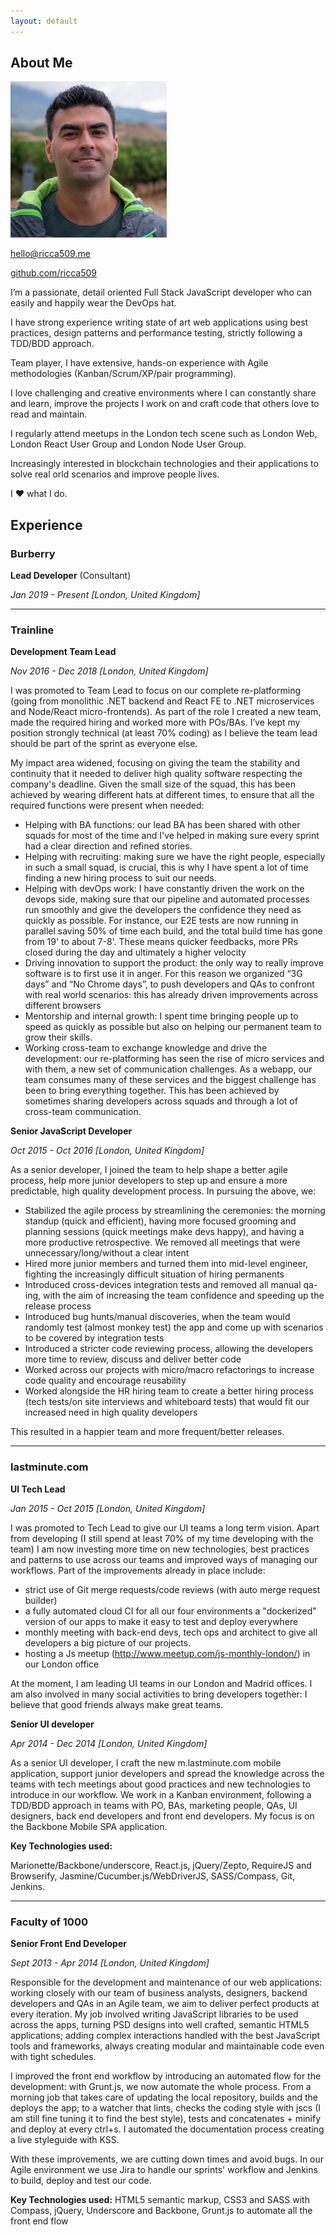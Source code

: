 ```yaml
---
layout: default
---
```


## About Me

<img class="profile-picture" src="me.jpeg">

[hello@ricca509.me](hello@ricca509.me)

[github.com/ricca509](https://github.com/ricca509)

I’m a passionate, detail oriented Full Stack JavaScript developer who can easily and happily wear the DevOps hat.

I have strong experience writing state of art web applications using best practices, design patterns and performance testing, strictly following a TDD/BDD approach.

Team player, I have extensive, hands-on experience with Agile methodologies (Kanban/Scrum/XP/pair programming).

I love challenging and creative environments where I can constantly share and learn, improve the projects I work on and craft code that others love to read and maintain.

I regularly attend meetups in the London tech scene such as London Web, London React User Group and London Node User Group.

Increasingly interested in blockchain technologies and their applications to solve real orld scenarios and improve people lives.

I ♥ what I do.

## Experience

### Burberry

**Lead Developer** (Consultant)

_Jan 2019 - Present [London, United Kingdom]_

---

### Trainline

**Development Team Lead**

_Nov 2016 - Dec 2018 [London, United Kingdom]_

I was promoted to Team Lead to focus on our complete re-platforming (going from monolithic .NET backend and React FE to .NET microservices and Node/React micro-frontends). As part of the role I created a new team, made the required hiring and worked more with POs/BAs. I’ve kept my position strongly technical (at least 70% coding) as I believe the team lead should be part of the sprint as everyone else.

My impact area widened, focusing on giving the team the stability and continuity that it needed to deliver high quality software respecting the company's deadline. Given the small size of the squad, this has been achieved by wearing different hats at different times, to ensure that all the required functions were present when needed:

- Helping with BA functions: our lead BA has been shared with other squads for
  most of the time and I've helped in making sure every sprint had a clear
  direction and refined stories.
- Helping with recruiting: making sure we have the right people, especially in such a small squad, is crucial, this is why I have spent a lot of time finding a new hiring process to suit our needs.
- Helping with devOps work: I have constantly driven the work on the devops
  side, making sure that our pipeline and automated processes run smoothly
  and give the developers the confidence they need as quickly as possible. For instance, our E2E tests are now running in parallel saving 50% of time each build, and the total build time has gone from 19' to about 7-8'. These means quicker feedbacks, more PRs closed during the day and ultimately a higher velocity
- Driving innovation to support the product: the only way to really improve
  software is to first use it in anger. For this reason we organized “3G days” and “No Chrome days”, to push developers and QAs to confront with real world scenarios: this has already driven improvements across different browsers
- Mentorship and internal growth: I spent time bringing people up to
  speed as quickly as possible but also on helping our permanent team to grow their skills.
- Working cross-team to exchange knowledge and drive the development: our
  re-platforming has seen the rise of micro services and with them, a new set of communication challenges. As a webapp, our team consumes many of
  these services and the biggest challenge has been to bring everything
  together. This has been achieved by sometimes sharing developers across
  squads and through a lot of cross-team communication.

**Senior JavaScript Developer**

_Oct 2015 - Oct 2016 [London, United Kingdom]_

As a senior developer, I joined the team to help shape a better agile process, help more junior developers to step up and ensure a more predictable, high quality development process. In pursuing the above, we:

- Stabilized the agile process by streamlining the ceremonies: the morning standup (quick and efficient), having more focused grooming and planning sessions (quick meetings make devs happy), and having a more productive retrospective. We removed all meetings that were unnecessary/long/without a clear intent
- Hired more junior members and turned them into mid-level engineer, fighting the increasingly difficult situation of hiring permanents
- Introduced cross-devices integration tests and removed all manual qa-ing, with the aim of increasing the team confidence and speeding up the release process
- Introduced bug hunts/manual discoveries, when the team would randomly test (almost monkey test) the app and come up with scenarios to be covered by integration tests
- Introduced a stricter code reviewing process, allowing the developers more time to review, discuss and deliver better code
- Worked across our projects with micro/macro refactorings to increase code quality and encourage reusability
- Worked alongside the HR hiring team to create a better hiring process (tech tests/on site interviews and whiteboard tests) that would fit our increased need in high quality developers

This resulted in a happier team and more frequent/better releases.

---

### lastminute.com

**UI Tech Lead**

_Jan 2015 - Oct 2015 [London, United Kingdom]_

I was promoted to Tech Lead to give our UI teams a long term vision. Apart from developing (I still spend at least 70% of my time developing with the
team) I am now investing more time on new technologies, best practices and patterns to use across our teams and improved ways of managing our workflows.
Part of the improvements already in place include:

- strict use of Git merge requests/code reviews (with auto merge request builder)
- a fully automated cloud CI for all our four environments a "dockerized" version of our apps to make it easy to test and deploy everywhere
- monthly meeting with back-end devs, tech ops and architect to give all developers a big picture of our projects.
- hosting a Js meetup (http://www.meetup.com/js-monthly-london/) in our London office

At the moment, I am leading UI teams in our London and Madrid offices. I am also involved in many social activities to bring developers together: I believe that good friends always make great teams.

**Senior UI developer**

_Apr 2014 - Dec 2014 [London, United Kingdom]_

As a senior UI developer, I craft the new m.lastminute.com mobile application, support junior developers and spread the knowledge across the teams with tech meetings about good practices and new technologies to introduce in our workflow.
We work in a Kanban environment, following a TDD/BDD approach in teams with PO, BAs, marketing people, QAs, UI designers, back end developers and front end developers. My focus is on the Backbone Mobile SPA application.

**Key Technologies used:**

Marionette/Backbone/underscore, React.js, jQuery/Zepto, RequireJS and
Browserify, Jasmine/Cucumber.js/WebDriverJS, SASS/Compass, Git, Jenkins.

---

### Faculty of 1000

**Senior Front End Developer**

_Sept 2013 - Apr 2014 [London, United Kingdom]_

Responsible for the development and maintenance of our web applications: working closely with our team of business analysts, designers, backend developers and QAs in an Agile team, we aim to deliver perfect products at every iteration. My job involved writing JavaScript libraries to be used across the apps, turning PSD designs into well crafted, semantic HTML5 applications; adding complex interactions handled with the best JavaScript tools and frameworks, always creating modular and maintainable code even with tight schedules.

I improved the front end workflow by introducing an automated flow for the development: with Grunt.js, we now automate the whole process. From a morning job that takes care of updating the local repository, builds and the deploys the app; to a watcher that lints, checks the coding style with jscs (I am still fine tuning it to find the best style), tests and concatenates + minify and deploy at every ctrl+s. I automated the documentation process creating a live styleguide with KSS. 

With these improvements, we are cutting down times and avoid bugs.
In our Agile environment we use Jira to handle our sprints' workflow and Jenkins to build, deploy and test our code.

**Key Technologies used:**
HTML5 semantic markup, CSS3 and SASS with Compass, jQuery, Underscore and Backbone, Grunt.js to automate all the front end flow

